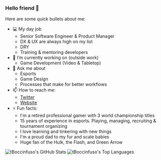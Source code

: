 ### Hello friend 👋

Here are some quick bullets about me:

- 💻 My day job
    - Senior Software Engineer & Product Manager
    - DX & UX are always high on my list
    - DRY
    - Training & mentoring developers
- 🔭 I’m currently working on (outside work)
    - Game Development (Video & Tabletop)
- 💬 Ask me about
    - Esports
    - Game Design
    - Processes that make for better workflows
- 📫 How to reach me:
    - [Twitter](https://twitter.com/boccinfusoT)
    - [Website](https://tboccinfuso.com)
- ⚡ Fun facts:
    - I'm a retired professional gamer with 3 world championship titles
    - 15 years of experience in esports. Playing, managing, recruiting & tournament organizing
    - I love learning and tinkering with new things
    - I'm a proud dad to my fur and scale babies
    - Huge fan of the Hulk, the Flash, and Green Arrow

![tBoccinfuso's GitHub Stats](https://github-readme-stats.vercel.app/api?username=tBoccinfuso&theme=highcontrast&show_icons=true&&line_height=40)
![tBoccinfuso's Top Languages](https://github-readme-stats.vercel.app/api/top-langs/?username=tBoccinfuso&theme=highcontrast)
